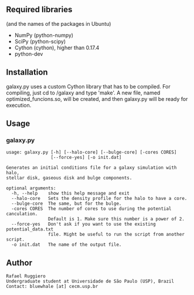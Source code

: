 ## Required libraries
(and the names of the packages in Ubuntu)
 
* NumPy (python-numpy)
* SciPy (python-scipy)
* Cython (cython), higher than 0.17.4
* python-dev


## Installation

galaxy.py uses a custom Cython library that has to be compiled.
For compiling, just cd to /galaxy and type 'make'. A new file, named
optimized_funcions.so, will be created, and then galaxy.py will
be ready for execution.


## Usage

### galaxy.py

    usage: galaxy.py [-h] [--halo-core] [--bulge-core] [-cores CORES]
                     [--force-yes] [-o init.dat]
    
    Generates an initial conditions file for a galaxy simulation with halo,
    stellar disk, gaseous disk and bulge components.
    
    optional arguments:
      -h, --help    show this help message and exit
      --halo-core   Sets the density profile for the halo to have a core.
      --bulge-core  The same, but for the bulge.
      -cores CORES  The number of cores to use during the potential canculation.
                    Default is 1. Make sure this number is a power of 2.
      --force-yes   Don't ask if you want to use the existing potential_data.txt
                    file. Might be useful to run the script from another script.
      -o init.dat   The name of the output file.


## Author

    Rafael Ruggiero
    Undergraduate student at Universidade de São Paulo (USP), Brazil
    Contact: bluewhale [at] cecm.usp.br
